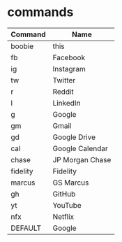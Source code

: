 # commands

| Command  | Name            |
| -------- | --------------- |
| boobie   | this            |
| fb       | Facebook        |
| ig       | Instagram       |
| tw       | Twitter         |
| r        | Reddit          |
| l        | LinkedIn        |
| g        | Google          |
| gm       | Gmail           |
| gd       | Google Drive    |
| cal      | Google Calendar |
| chase    | JP Morgan Chase |
| fidelity | Fidelity        |
| marcus   | GS Marcus       |
| gh       | GitHub          |
| yt       | YouTube         |
| nfx      | Netflix         |
| DEFAULT  | Google          |
